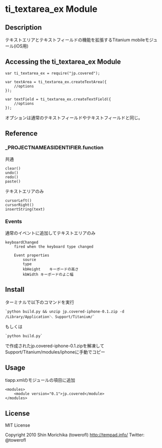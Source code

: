 # ti_textarea_ex Module

## Description

テキストエリアとテキストフィールドの機能を拡張するTitanium mobileモジュール(iOS用)

## Accessing the ti_textarea_ex Module


	var ti_textarea_ex = require("jp.covered");
	
	var textArea = ti_textarea_ex.createTextArea({
		//options
	});
	
	var textField = ti_textarea_ex.createTextField({
		//options	
	});

オプションは通常のテキストフィールドやテキストフィールドと同じ。

## Reference


### ___PROJECTNAMEASIDENTIFIER__.function

共通

	clear()
	undo()
	redo()
	paste()

テキストエリアのみ

	cursorLeft()
	cursorRight()
	insertString(text)


### Events

通常のイベントに追加してテキストエリアのみ

	keyboardChanged	
		fired when the keyboard type changed
		
		Event properties
			source
			type
			kbHeight	キーボードの高さ
			kbWidth	キーボードのよこ幅
			
## Install

ターミナルで以下のコマンドを実行

	`python build.py && unzip jp.covered-iphone-0.1.zip -d /Library/Application＼ Support/Titanium/`

もしくは

	`python build.py`
	 
で作成されたjp.covered-iphone-0.1.zipを解凍して
Support/Titanium/modules/iphoneに手動でコピー

## Usage

tiapp.xmlのモジュールの項目に追加

	<modules>
		<module version="0.1">jp.covered</module>
	</modules>

## License

MIT License

Copyright 2010 Shin Morichika (towerofl) http://tempad.info/ Twitter: @towerofl